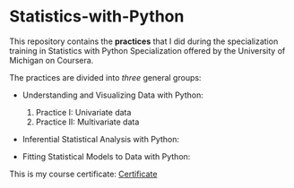 # Statistics-with-Python


This repository contains the **practices** that I did during the specialization training in Statistics with Python Specialization 
offered by the University of Michigan on Coursera.

The practices are divided into *three* general groups:

* Understanding and Visualizing Data with Python:

  1. Practice I: Univariate data
  2. Practice II: Multivariate data

* Inferential Statistical Analysis with Python:

* Fitting Statistical Models to Data with Python:


This is my course certificate:
[Certificate](https://www.coursera.org/account/accomplishments/specialization/certificate/UEPZ2P5M8HRE)
